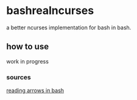 # bashrealncurses
a better ncurses implementation for bash in bash.

## how to use
work in progress

### sources

[reading arrows in bash](https://unix.stackexchange.com/questions/179191/bashscript-to-detect-right-arrow-key-being-pressed)